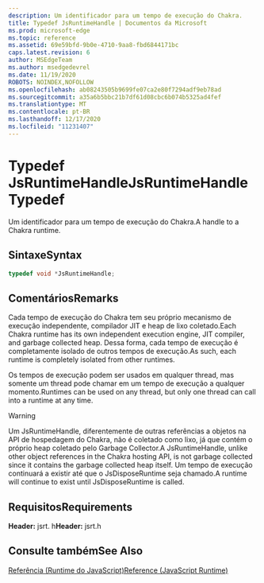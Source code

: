 ```yaml
---
description: Um identificador para um tempo de execução do Chakra.
title: Typedef JsRuntimeHandle | Documentos da Microsoft
ms.prod: microsoft-edge
ms.topic: reference
ms.assetid: 69e59bfd-9b0e-4710-9aa8-fbd6844171bc
caps.latest.revision: 6
author: MSEdgeTeam
ms.author: msedgedevrel
ms.date: 11/19/2020
ROBOTS: NOINDEX,NOFOLLOW
ms.openlocfilehash: ab08243505b9699fe07ca2e80f7294adf9eb78ad
ms.sourcegitcommit: a35a6b5bbc21b7df61d08cbc6b074b5325ad4fef
ms.translationtype: MT
ms.contentlocale: pt-BR
ms.lasthandoff: 12/17/2020
ms.locfileid: "11231407"
---
```

# <span data-ttu-id="342e8-103">Typedef JsRuntimeHandle</span><span class="sxs-lookup"><span data-stu-id="342e8-103">JsRuntimeHandle Typedef</span></span>

<span data-ttu-id="342e8-104">Um identificador para um tempo de execução do Chakra.</span><span class="sxs-lookup"><span data-stu-id="342e8-104">A handle to a Chakra runtime.</span></span>  
  
## <span data-ttu-id="342e8-105">Sintaxe</span><span class="sxs-lookup"><span data-stu-id="342e8-105">Syntax</span></span>  
  
```cpp  
typedef void *JsRuntimeHandle;  
```  
  
## <span data-ttu-id="342e8-106">Comentários</span><span class="sxs-lookup"><span data-stu-id="342e8-106">Remarks</span></span>  
 <span data-ttu-id="342e8-107">Cada tempo de execução do Chakra tem seu próprio mecanismo de execução independente, compilador JIT e heap de lixo coletado.</span><span class="sxs-lookup"><span data-stu-id="342e8-107">Each Chakra runtime has its own independent execution engine, JIT compiler, and garbage collected heap.</span></span> <span data-ttu-id="342e8-108">Dessa forma, cada tempo de execução é completamente isolado de outros tempos de execução.</span><span class="sxs-lookup"><span data-stu-id="342e8-108">As such, each runtime is completely isolated from other runtimes.</span></span>  
  
 <span data-ttu-id="342e8-109">Os tempos de execução podem ser usados em qualquer thread, mas somente um thread pode chamar em um tempo de execução a qualquer momento.</span><span class="sxs-lookup"><span data-stu-id="342e8-109">Runtimes can be used on any thread, but only one thread can call into a runtime at any time.</span></span>  
  
> [!WARNING]
>  <span data-ttu-id="342e8-110">Um JsRuntimeHandle, diferentemente de outras referências a objetos na API de hospedagem do Chakra, não é coletado como lixo, já que contém o próprio heap coletado pelo Garbage Collector.</span><span class="sxs-lookup"><span data-stu-id="342e8-110">A JsRuntimeHandle, unlike other object references in the Chakra hosting API, is not garbage collected since it contains the garbage collected heap itself.</span></span> <span data-ttu-id="342e8-111">Um tempo de execução continuará a existir até que o JsDisposeRuntime seja chamado.</span><span class="sxs-lookup"><span data-stu-id="342e8-111">A runtime will continue to exist until JsDisposeRuntime is called.</span></span>  
  
## <span data-ttu-id="342e8-112">Requisitos</span><span class="sxs-lookup"><span data-stu-id="342e8-112">Requirements</span></span>  
 <span data-ttu-id="342e8-113">**Header:** jsrt. h</span><span class="sxs-lookup"><span data-stu-id="342e8-113">**Header:** jsrt.h</span></span>  
  
## <span data-ttu-id="342e8-114">Consulte também</span><span class="sxs-lookup"><span data-stu-id="342e8-114">See Also</span></span>  
 [<span data-ttu-id="342e8-115">Referência (Runtime do JavaScript)</span><span class="sxs-lookup"><span data-stu-id="342e8-115">Reference (JavaScript Runtime)</span></span>](../chakra-hosting/reference-javascript-runtime.md)
